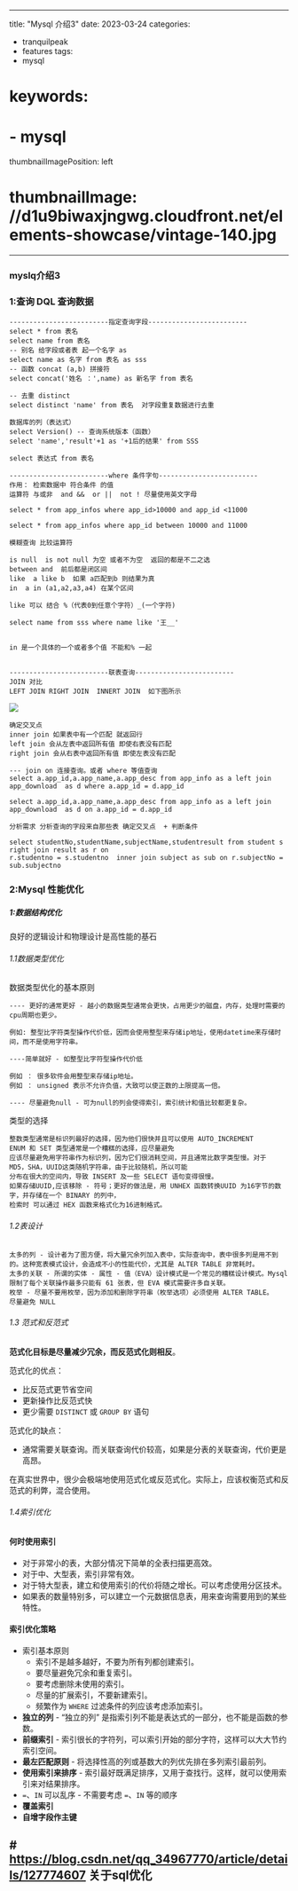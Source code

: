 
---
title: "Mysql 介绍3"
date: 2023-03-24
categories:
- tranquilpeak
- features
tags:
- mysql
# keywords:
# - mysql

thumbnailImagePosition: left
# thumbnailImage: //d1u9biwaxjngwg.cloudfront.net/elements-showcase/vintage-140.jpg
---

<!--more-->

### myslq介绍3

### 1:查询 DQL 查询数据

```
-------------------------指定查询字段-------------------------
select * from 表名
select name from 表名
-- 别名 给字段或者表 起一个名字 as
select name as 名字 from 表名 as sss
-- 函数 concat (a,b) 拼接符
select concat('姓名 ：',name) as 新名字 from 表名

-- 去重 distinct 
select distinct 'name' from 表名  对字段重复数据进行去重

数据库的列（表达式）
select Version() -- 查询系统版本（函数）
select 'name','result'+1 as '+1后的结果' from SSS

select 表达式 from 表名

-------------------------where 条件字句-------------------------
作用： 检索数据中 符合条件 的值 
运算符 与或非  and &&  or ||  not ! 尽量使用英文字母

select * from app_infos where app_id>10000 and app_id <11000

select * from app_infos where app_id between 10000 and 11000

模糊查询 比较运算符

is null  is not null 为空 或者不为空  返回的都是不二之选 
between and  前后都是闭区间
like  a like b  如果 a匹配到b 则结果为真
in  a in (a1,a2,a3,a4) 在某个区间

like 可以 结合 %（代表0到任意个字符）_(一个字符)

select name from sss where name like '王__'


in 是一个具体的一个或者多个值 不能和% 一起


-------------------------联表查询-------------------------
JOIN 对比
LEFT JOIN RIGHT JOIN  INNERT JOIN  如下图所示
```


![](/img/mysql1.png)


```
确定交叉点 
inner join 如果表中有一个匹配 就返回行
left join 会从左表中返回所有值 即使右表没有匹配
right join 会从右表中返回所有值 即使左表没有匹配

--- join on 连接查询。或者 where 等值查询
select a.app_id,a.app_name,a.app_desc from app_info as a left join app_download  as d where a.app_id = d.app_id

select a.app_id,a.app_name,a.app_desc from app_info as a left join app_download  as d on a.app_id = d.app_id

分析需求 分析查询的字段来自那些表 确定交叉点  + 判断条件

select studentNo,studentName,subjectName,studentresult from student s right join result as r on 
r.studentno = s.studentno  inner join subject as sub on r.subjectNo = sub.subjectno
```



### 2:Mysql 性能优化

##### 1:数据结构优化

良好的逻辑设计和物理设计是高性能的基石

###### 1.1数据类型优化

数据类型优化的基本原则

```
---- 更好的通常更好 - 越小的数据类型通常会更快，占用更少的磁盘，内存，处理时需要的cpu周期也更少。

例如: 整型比字符类型操作代价低，因而会使用整型来存储ip地址，使用datetime来存储时间，而不是使用字符串。

----简单就好 - 如整型比字符型操作代价低

例如 ： 很多软件会用整型来存储ip地址。
例如 ： unsigned 表示不允许负值，大致可以使正数的上限提高一倍。

---- 尽量避免null - 可为null的列会使得索引，索引统计和值比较都更复杂。
```

类型的选择

```
整数类型通常是标识列最好的选择，因为他们很快并且可以使用 AUTO_INCREMENT
ENUM 和 SET 类型通常是一个糟糕的选择，应尽量避免
应该尽量避免用字符串作为标识列，因为它们很消耗空间，并且通常比数字类型慢。对于 MD5，SHA，UUID这类随机字符串，由于比较随机，所以可能
分布在很大的空间内，导致 INSERT 及一些 SELECT 语句变得很慢。
如果存储UUID,应该移除 - 符号；更好的做法是，用 UNHEX 函数转换UUID 为16字节的数字，并存储在一个 BINARY 的列中，
检索时 可以通过 HEX 函数来格式化为16进制格式。
```

###### 1.2表设计

```
太多的列 - 设计者为了图方便，将大量冗余列加入表中，实际查询中，表中很多列是用不到的。这种宽表模式设计，会造成不小的性能代价，尤其是 ALTER TABLE 非常耗时。
太多的关联 - 所谓的实体 - 属性 - 值（EVA）设计模式是一个常见的糟糕设计模式。Mysql 限制了每个关联操作最多只能有 61 张表，但 EVA 模式需要许多自关联。
枚举 - 尽量不要用枚举，因为添加和删除字符串（枚举选项）必须使用 ALTER TABLE。
尽量避免 NULL
```

###### 1.3 范式和反范式

**范式化目标是尽量减少冗余，而反范式化则相反**。

范式化的优点：

- 比反范式更节省空间
- 更新操作比反范式快
- 更少需要 `DISTINCT` 或 `GROUP BY` 语句

范式化的缺点：

- 通常需要关联查询。而关联查询代价较高，如果是分表的关联查询，代价更是高昂。

在真实世界中，很少会极端地使用范式化或反范式化。实际上，应该权衡范式和反范式的利弊，混合使用。

###### 1.4索引优化

#### 何时使用索引

- 对于非常小的表，大部分情况下简单的全表扫描更高效。
- 对于中、大型表，索引非常有效。
- 对于特大型表，建立和使用索引的代价将随之增长。可以考虑使用分区技术。
- 如果表的数量特别多，可以建立一个元数据信息表，用来查询需要用到的某些特性。

#### 索引优化策略

- 索引基本原则
  - 索引不是越多越好，不要为所有列都创建索引。
  - 要尽量避免冗余和重复索引。
  - 要考虑删除未使用的索引。
  - 尽量的扩展索引，不要新建索引。
  - 频繁作为 `WHERE` 过滤条件的列应该考虑添加索引。
- **独立的列** - “独立的列” 是指索引列不能是表达式的一部分，也不能是函数的参数。
- **前缀索引** - 索引很长的字符列，可以索引开始的部分字符，这样可以大大节约索引空间。
- **最左匹配原则** - 将选择性高的列或基数大的列优先排在多列索引最前列。
- **使用索引来排序** - 索引最好既满足排序，又用于查找行。这样，就可以使用索引来对结果排序。
- `=`、`IN` 可以乱序 - 不需要考虑 `=`、`IN` 等的顺序
- **覆盖索引**
- **自增字段作主键**

## # https://blog.csdn.net/qq_34967770/article/details/127774607 关于sql优化

